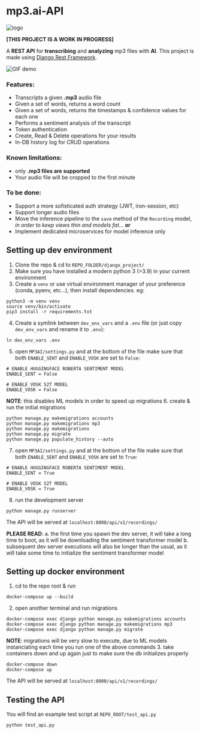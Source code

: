 # mp3.ai-API

![logo](https://imgur.com/TnxYtEM.jpg)

**[THIS PROJECT IS A WORK IN PROGRESS]**

A **REST API** for **transcribing** and **analyzing** mp3 files with **AI**. This project is made using [Django Rest Framework](https://www.django-rest-framework.org/).

![GIF demo](https://imgur.com/DtyobLM.gif)

### Features:
- Transcripts a given **.mp3** audio file
- Given a set of words, returns a word count
- Given a set of words, returns the timestamps & confidence values for each one
- Performs a sentiment analysis of the transcript
- Token authentication
- Create, Read & Delete operations for your results
- In-DB history log for CRUD operations

### Known limitations:
- only **.mp3 files are supported**
- Your audio file will be cropped to the first minute

### To be done:
- Support a more sofisticated auth strategy (JWT, iron-session, etc)
- Support longer audio files
- Move the inference pipeline to the `save` method of the `Recording` model, *in order to keep views thin and models fat...* **or**
- Implement dedicated microservices for model inference only

## Setting up dev environment

1. Clone the repo & cd to `REPO_FOLDER/django_project/`
2. Make sure you have installed a modern python 3 (>3.9) in your current environment
3. Create a `venv` or use virtual environment manager of your preference (conda, pyenv, etc...), then install dependencies. eg:
```
python3 -m venv venv
source venv/bin/activate
pip3 install -r requirements.txt
```
4. Create a symlink between `dev_env_vars` and a `.env` file (or just copy `dev_env_vars` and rename it to `.env`):
```
ln dev_env_vars .env
```
5. open `MP3AI/settings.py` and at the bottom of the file make sure that both `ENABLE_SENT` and `ENABLE_VOSK` are set to `False`:
```
# ENABLE HUGGINGFACE ROBERTA SENTIMENT MODEL
ENABLE_SENT = False

# ENABLE VOSK S2T MODEL
ENABLE_VOSK = False
```
**NOTE**: this disables ML models in order to speed up migrations
6. create & run the initial migrations
```
python manage.py makemigrations accounts
python manage.py makemigrations mp3
python manage.py makemigrations
python manage.py migrate
python manage.py populate_history --auto
```
7. open `MP3AI/settings.py` and at the bottom of the file make sure that both `ENABLE_SENT` and `ENABLE_VOSK` are set to `True`:
```
# ENABLE HUGGINGFACE ROBERTA SENTIMENT MODEL
ENABLE_SENT = True

# ENABLE VOSK S2T MODEL
ENABLE_VOSK = True
```
8. run the development server
```
python manage.py runserver
```
The API will be served at `localhost:8000/api/v1/recordings/`


**PLEASE READ**: 
a. the first time you spawn the dev server, it will take a long time to boot, as it will be downloading the sentiment transformer model
b. subsequent dev server executions will also be longer than the usual, as it will take some time to initialize the sentiment transformer model

## Setting up docker environment
1. cd to the repo root & run
```
docker-compose up --build
```
2. open another terminal and run migrations
```
docker-compose exec django python manage.py makemigrations accounts
docker-compose exec django python manage.py makemigrations mp3
docker-compose exec django python manage.py migrate
```
**NOTE**: migrations will be very slow to execute, due to ML models instanciating each time you run one of the above commands
3. take containers down and up again just to make sure the db initializes properly
```
docker-compose down
docker-compose up
```
The API will be served at `localhost:8000/api/v1/recordings/`

## Testing the API

You will find an example test script at `REPO_ROOT/test_api.py`
```
python test_api.py
```
